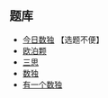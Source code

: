 ## 题库
- [今日数独](https://cn.sudoku.today/dailysudoku/) 【选题不便】
- [欧泊颗](https://www.oubk.com/sudoku/sudoku-3x3-0.html?level=5)
- [三思](https://www.12634.com/sudoku/sudoku/level10)
- [数独](https://cn.puzzle-sudoku.com/?size=5)
- [有一个数独](https://shudu.one/)